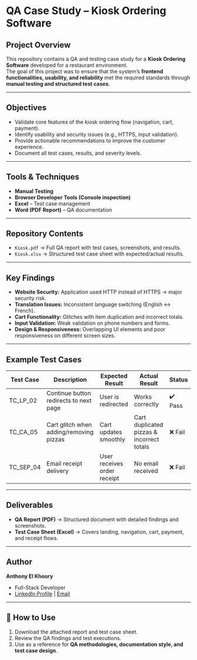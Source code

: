 # QA Case Study – Kiosk Ordering Software

## Project Overview
This repository contains a QA and testing case study for a **Kiosk Ordering Software** developed for a restaurant environment.  
The goal of this project was to ensure that the system’s **frontend functionalities, usability, and reliability** met the required standards through **manual testing and structured test cases**.

---

## Objectives
- Validate core features of the kiosk ordering flow (navigation, cart, payment).  
- Identify usability and security issues (e.g., HTTPS, input validation).  
- Provide actionable recommendations to improve the customer experience.  
- Document all test cases, results, and severity levels.  

---

## Tools & Techniques
- **Manual Testing**  
- **Browser Developer Tools (Console inspection)**  
- **Excel** – Test case management  
- **Word (PDF Report)** – QA documentation  

---

## Repository Contents
- `Kiosk.pdf` → Full QA report with test cases, screenshots, and results.  
- `Kiosk.xlsx` → Structured test case sheet with expected/actual results.  

---

## Key Findings
- **Website Security:** Application used HTTP instead of HTTPS → major security risk.  
- **Translation Issues:** Inconsistent language switching (English ↔ French).  
- **Cart Functionality:** Glitches with item duplication and incorrect totals.  
- **Input Validation:** Weak validation on phone numbers and forms.  
- **Design & Responsiveness:** Overlapping UI elements and poor responsiveness on different screen sizes.  

---

## Example Test Cases
| Test Case | Description | Expected Result | Actual Result | Status |
|-----------|-------------|-----------------|---------------|--------|
| TC_LP_02  | Continue button redirects to next page | User is redirected | Works correctly | ✔️ Pass |
| TC_CA_05  | Cart glitch when adding/removing pizzas | Cart updates smoothly | Cart duplicated pizzas & incorrect totals | ❌ Fail |
| TC_SEP_04 | Email receipt delivery | User receives order receipt | No email received | ❌ Fail |

---

## Deliverables
- **QA Report (PDF)** → Structured document with detailed findings and screenshots.  
- **Test Case Sheet (Excel)** → Covers landing, navigation, cart, payment, and receipt flows.  

---

## Author
**Anthony El Khoury**  
- Full-Stack Developer  
- [LinkedIn Profile](www.linkedin.com/in/anthony-el-khoury-b67992228) | [Email](anthonyelkhoury03@gmail.com)  

---

## 🚀 How to Use
1. Download the attached report and test case sheet.  
2. Review the QA findings and test executions.  
3. Use as a reference for **QA methodologies, documentation style, and test case design**.  
